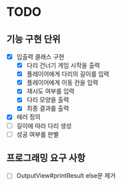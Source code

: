 # TODO

## 기능 구현 단위
- [X] 입출력 클래스 구현
  - [X] 다리 건너기 게임 시작을 출력
  - [X] 플레이어에게 다리의 길이를 입력
  - [X] 플레이어에게 이동 칸을 입력
  - [X] 재시도 여부를 입력
  - [X] 다리 모양을 출력
  - [X] 최종 결과를 출력
- [X] 에러 정의
- [ ] 길이에 따라 다리 생성
- [ ] 성공 여부를 판별

## 프로그래밍 요구 사항
- [ ] OutputView#printResult else문 제거